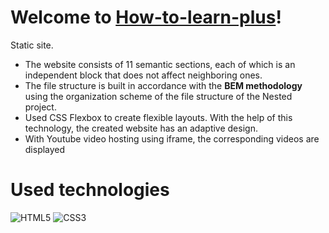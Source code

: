 
# Welcome to **[How-to-learn-plus](https://foxriver660.github.io/how-to-learn-plus/)**!

  

  
Static site.   
* The website consists of 11 semantic sections, each of which is an independent block that does not affect neighboring ones.  
* The file structure is built in accordance with the **BEM methodology** using the organization scheme of the file structure of the Nested project.  
* Used CSS Flexbox to create flexible layouts. With the help of this technology, the created website has an adaptive design.  
* With Youtube video hosting using iframe, the corresponding videos are displayed  

# Used technologies

  

![HTML5](https://img.shields.io/badge/html5-%23E34F26.svg?style=for-the-badge&logo=html5&logoColor=white) ![CSS3](https://img.shields.io/badge/css3-%231572B6.svg?style=for-the-badge&logo=css3&logoColor=white) 

